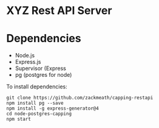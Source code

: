 # XYZ Rest API Server

# Dependencies

- Node.js
- Express.js
- Supervisor (Express
- pg (postgres for node)

To install dependencies:
```
git clone https://github.com/zackmeath/capping-restapi
npm install pg --save
npm install -g express-generator@4
cd node-postgres-capping
npm start
```
